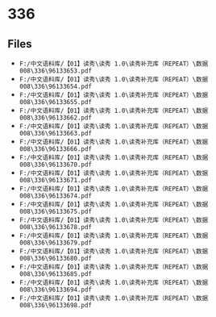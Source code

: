 # 336

## Files

- `F:/中文语料库/【01】读秀\读秀 1.0\读秀补充库（REPEAT）\数据008\336\96133653.pdf`
- `F:/中文语料库/【01】读秀\读秀 1.0\读秀补充库（REPEAT）\数据008\336\96133654.pdf`
- `F:/中文语料库/【01】读秀\读秀 1.0\读秀补充库（REPEAT）\数据008\336\96133655.pdf`
- `F:/中文语料库/【01】读秀\读秀 1.0\读秀补充库（REPEAT）\数据008\336\96133662.pdf`
- `F:/中文语料库/【01】读秀\读秀 1.0\读秀补充库（REPEAT）\数据008\336\96133663.pdf`
- `F:/中文语料库/【01】读秀\读秀 1.0\读秀补充库（REPEAT）\数据008\336\96133666.pdf`
- `F:/中文语料库/【01】读秀\读秀 1.0\读秀补充库（REPEAT）\数据008\336\96133670.pdf`
- `F:/中文语料库/【01】读秀\读秀 1.0\读秀补充库（REPEAT）\数据008\336\96133671.pdf`
- `F:/中文语料库/【01】读秀\读秀 1.0\读秀补充库（REPEAT）\数据008\336\96133674.pdf`
- `F:/中文语料库/【01】读秀\读秀 1.0\读秀补充库（REPEAT）\数据008\336\96133675.pdf`
- `F:/中文语料库/【01】读秀\读秀 1.0\读秀补充库（REPEAT）\数据008\336\96133678.pdf`
- `F:/中文语料库/【01】读秀\读秀 1.0\读秀补充库（REPEAT）\数据008\336\96133679.pdf`
- `F:/中文语料库/【01】读秀\读秀 1.0\读秀补充库（REPEAT）\数据008\336\96133680.pdf`
- `F:/中文语料库/【01】读秀\读秀 1.0\读秀补充库（REPEAT）\数据008\336\96133685.pdf`
- `F:/中文语料库/【01】读秀\读秀 1.0\读秀补充库（REPEAT）\数据008\336\96133694.pdf`
- `F:/中文语料库/【01】读秀\读秀 1.0\读秀补充库（REPEAT）\数据008\336\96133698.pdf`
